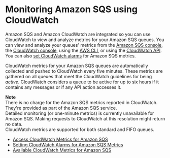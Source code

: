 # Monitoring Amazon SQS using CloudWatch<a name="sqs-monitoring-using-cloudwatch"></a>

Amazon SQS and Amazon CloudWatch are integrated so you can use CloudWatch to view and analyze metrics for your Amazon SQS queues\. You can view and analyze your queues' metrics from the [Amazon SQS console](sqs-access-metrics.md#access-cloudwatch-metrics-sqs-console), the [CloudWatch console](sqs-access-metrics.md#access-metrics-cloudwatch-console), using the [AWS CLI](sqs-access-metrics.md#access-cloudwatch-metrics-cli), or using the [CloudWatch API](sqs-access-metrics.md#access-metrics-cloudwatch-api)\. You can also [set CloudWatch alarms](set-cloudwatch-alarms-for-metrics.md) for Amazon SQS metrics\.

CloudWatch metrics for your Amazon SQS queues are automatically collected and pushed to CloudWatch every five minutes\. These metrics are gathered on all queues that meet the CloudWatch guidelines for being *active*\. CloudWatch considers a queue to be active for up to six hours if it contains any messages or if any API action accesses it\. 

**Note**  
There is no charge for the Amazon SQS metrics reported in CloudWatch\. They're provided as part of the Amazon SQS service\.  
Detailed monitoring \(or one\-minute metrics\) is currently unavailable for Amazon SQS\. Making requests to CloudWatch at this resolution might return no data\.  
CloudWatch metrics are supported for both standard and FIFO queues\.


+ [Access CloudWatch Metrics for Amazon SQS](sqs-access-metrics.md)
+ [Setting CloudWatch Alarms for Amazon SQS Metrics](set-cloudwatch-alarms-for-metrics.md)
+ [Available CloudWatch Metrics for Amazon SQS](sqs-available-cloudwatch-metrics.md)